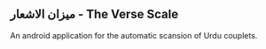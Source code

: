 ## میزان الاشعار - The Verse Scale


An android application for the automatic scansion of 
Urdu couplets.